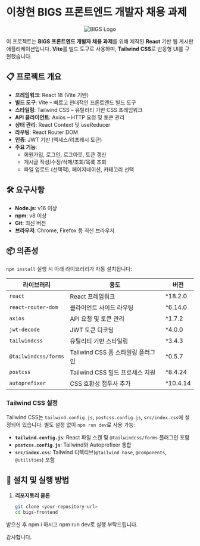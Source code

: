 # 이창현 BIGS 프론트엔드 개발자 채용 과제

<p align="center">
  <img src="https://via.placeholder.com/150" alt="BIGS Logo" />
</p>

이 프로젝트는 **BIGS 프론트엔드 개발자 채용 과제**를 위해 제작된 **React** 기반 웹 게시판 애플리케이션입니다. **Vite**를 빌드 도구로 사용하며, **Tailwind CSS**로 반응형 UI를 구현했습니다.

## 📋 프로젝트 개요

- **프레임워크**: React 18 (Vite 기반)
- **빌드 도구**: Vite – 빠르고 현대적인 프론트엔드 빌드 도구
- **스타일링**: Tailwind CSS – 유틸리티 기반 CSS 프레임워크
- **API 클라이언트**: Axios – HTTP 요청 및 토큰 관리
- **상태 관리**: React Context 및 useReducer
- **라우팅**: React Router DOM
- **인증**: JWT 기반 (액세스/리프레시 토큰)
- **주요 기능**:
  - 회원가입, 로그인, 로그아웃, 토큰 갱신
  - 게시글 작성/수정/삭제/조회/목록 조회
  - 파일 업로드 (선택적), 페이지네이션, 카테고리 선택

## 🛠️ 요구사항

- **Node.js**: v16 이상
- **npm**: v8 이상
- **Git**: 최신 버전
- **브라우저**: Chrome, Firefox 등 최신 브라우저

## 📦 의존성

`npm install` 실행 시 아래 라이브러리가 자동 설치됩니다:

| 라이브러리             | 용도                                      | 버전       |
|------------------------|------------------------------------------|------------|
| `react`               | React 프레임워크                         | ^18.2.0   |
| `react-router-dom`    | 클라이언트 사이드 라우팅                 | ^6.14.0   |
| `axios`               | API 요청 및 토큰 관리                    | ^1.7.2    |
| `jwt-decode`          | JWT 토큰 디코딩                          | ^4.0.0    |
| `tailwindcss`         | 유틸리티 기반 스타일링                   | ^3.4.3    |
| `@tailwindcss/forms`  | Tailwind CSS 폼 스타일링 플러그인        | ^0.5.7    |
| `postcss`             | Tailwind CSS 빌드 프로세스 지원           | ^8.4.24   |
| `autoprefixer`        | CSS 호환성 접두사 추가                   | ^10.4.14  |

### Tailwind CSS 설정
Tailwind CSS는 `tailwind.config.js`, `postcss.config.js`, `src/index.css`에 설정되어 있습니다. 별도 설정 없이 `npm run dev`로 사용 가능:
- **`tailwind.config.js`**: React 파일 스캔 및 `@tailwindcss/forms` 플러그인 포함
- **`postcss.config.js`**: Tailwind와 Autoprefixer 통합
- **`src/index.css`**: Tailwind 디렉티브(`@tailwind base`, `@components`, `@utilities`) 포함

## 🚀 설치 및 실행 방법

1. **리포지토리 클론**
   ```bash
   git clone <your-repository-url>
   cd bigs-frontend
  받으신 후 npm i 하시고 npm run dev로 실행 부탁드립니다.

감사합니다.
